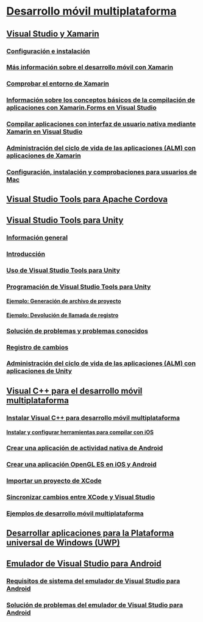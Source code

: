 # [Desarrollo móvil multiplataforma](cross-platform-mobile-development-in-visual-studio.md)
## [Visual Studio y Xamarin](visual-studio-and-xamarin.md)
### [Configuración e instalación](setup-and-install.md)
### [Más información sobre el desarrollo móvil con Xamarin](learn-about-mobile-development-with-xamarin.md)
### [Comprobar el entorno de Xamarin](verify-your-xamarin-environment.md)
### [Información sobre los conceptos básicos de la compilación de aplicaciones con Xamarin.Forms en Visual Studio](learn-app-building-basics-with-xamarin-forms-in-visual-studio.md)
### [Compilar aplicaciones con interfaz de usuario nativa mediante Xamarin en Visual Studio](build-apps-with-native-ui-using-xamarin-in-visual-studio.md)
### [Administración del ciclo de vida de las aplicaciones (ALM) con aplicaciones de Xamarin](application-lifecycle-management-alm-with-xamarin-apps.md)
### [Configuración, instalación y comprobaciones para usuarios de Mac](setup-install-and-verifications-for-mac-users.md)
## [Visual Studio Tools para Apache Cordova](visual-studio-tools-for-apache-cordova.md)
## [Visual Studio Tools para Unity](visual-studio-tools-for-unity.md)
### [Información general](overview-of-visual-studio-tools-for-unity.md)
### [Introducción](getting-started-with-visual-studio-tools-for-unity.md)
### [Uso de Visual Studio Tools para Unity](using-visual-studio-tools-for-unity.md)
### [Programación de Visual Studio Tools para Unity](programming-visual-studio-tools-for-unity.md)
#### [Ejemplo: Generación de archivo de proyecto](customize-project-files-created-by-vstu.md)
#### [Ejemplo: Devolución de llamada de registro](share-the-unity-log-callback-with-vstu.md)
### [Solución de problemas y problemas conocidos](troubleshooting-and-known-issues-visual-studio-tools-for-unity.md)
### [Registro de cambios](change-log-visual-studio-tools-for-unity.md)
### [Administración del ciclo de vida de las aplicaciones (ALM) con aplicaciones de Unity](application-lifecycle-management-alm-with-unity-apps.md)
## [Visual C++ para el desarrollo móvil multiplataforma](visual-cpp-for-cross-platform-mobile-development.md)
### [Instalar Visual C++ para desarrollo móvil multiplataforma](install-visual-cpp-for-cross-platform-mobile-development.md)
#### [Instalar y configurar herramientas para compilar con iOS](install-and-configure-tools-to-build-using-ios.md)
### [Crear una aplicación de actividad nativa de Android](create-an-android-native-activity-app.md)
### [Crear una aplicación OpenGL ES en iOS y Android](build-an-opengl-es-application-on-android-and-ios.md)
### [Importar un proyecto de XCode](import-an-xcode-project.md)
### [Sincronizar cambios entre XCode y Visual Studio](sync-changes-between-xcode-and-visual-studio.md)
### [Ejemplos de desarrollo móvil multiplataforma](cross-platform-mobile-development-examples.md)
## [Desarrollar aplicaciones para la Plataforma universal de Windows (UWP)](develop-apps-for-the-universal-windows-platform-uwp.md)
## [Emulador de Visual Studio para Android](visual-studio-emulator-for-android.md)
### [Requisitos de sistema del emulador de Visual Studio para Android](system-requirements-for-the-visual-studio-emulator-for-android.md)
### [Solución de problemas del emulador de Visual Studio para Android](troubleshooting-the-visual-studio-emulator-for-android.md)
